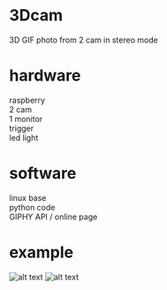 # 3Dcam
3D GIF photo from 2 cam in stereo mode

# hardware
raspberry <br>
2 cam <br>
1 monitor <br>
trigger <br>
led light

# software
linux base <br>
python code <br>
GIPHY API / online page

# example
![alt text](https://media.giphy.com/media/l0vNWcv8Xp8x67yb91/giphy.gif)
![alt text](https://media.giphy.com/media/QxjwKJ4O6RlS6K78pC/giphy.gif)

